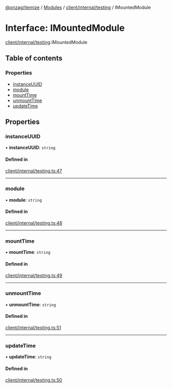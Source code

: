 [@onzag/itemize](../README.md) / [Modules](../modules.md) / [client/internal/testing](../modules/client_internal_testing.md) / IMountedModule

# Interface: IMountedModule

[client/internal/testing](../modules/client_internal_testing.md).IMountedModule

## Table of contents

### Properties

- [instanceUUID](client_internal_testing.IMountedModule.md#instanceuuid)
- [module](client_internal_testing.IMountedModule.md#module)
- [mountTime](client_internal_testing.IMountedModule.md#mounttime)
- [unmountTime](client_internal_testing.IMountedModule.md#unmounttime)
- [updateTime](client_internal_testing.IMountedModule.md#updatetime)

## Properties

### instanceUUID

• **instanceUUID**: `string`

#### Defined in

[client/internal/testing.ts:47](https://github.com/onzag/itemize/blob/73e0c39e/client/internal/testing.ts#L47)

___

### module

• **module**: `string`

#### Defined in

[client/internal/testing.ts:48](https://github.com/onzag/itemize/blob/73e0c39e/client/internal/testing.ts#L48)

___

### mountTime

• **mountTime**: `string`

#### Defined in

[client/internal/testing.ts:49](https://github.com/onzag/itemize/blob/73e0c39e/client/internal/testing.ts#L49)

___

### unmountTime

• **unmountTime**: `string`

#### Defined in

[client/internal/testing.ts:51](https://github.com/onzag/itemize/blob/73e0c39e/client/internal/testing.ts#L51)

___

### updateTime

• **updateTime**: `string`

#### Defined in

[client/internal/testing.ts:50](https://github.com/onzag/itemize/blob/73e0c39e/client/internal/testing.ts#L50)
